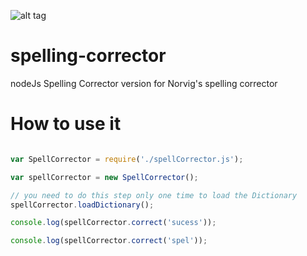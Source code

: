 ![alt tag](https://travis-ci.org/KhaledSami/spelling-corrector.svg?branch=master)
# spelling-corrector
nodeJs Spelling Corrector version for Norvig's spelling corrector

# How to use it
```javascript

var SpellCorrector = require('./spellCorrector.js');

var spellCorrector = new SpellCorrector();

// you need to do this step only one time to load the Dictionary
spellCorrector.loadDictionary();

console.log(spellCorrector.correct('sucess'));

console.log(spellCorrector.correct('spel'));
```
